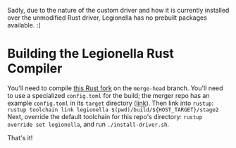 
Sadly, due to the nature of the custom driver and how it is currently installed
over the unmodified Rust driver, Legionella has no prebuilt packages
available. :(

# Building the Legionella Rust Compiler

You'll need to compile
[this Rust fork](https://github.com/legionella-rs/rust) on the
`merge-head` branch. You'll need to use a specialized `config.toml`
for the build; the merger repo has an example `config.toml` in its
`target` directory
([link](https://github.com/legionella-rs/rust-merger/blob/master/target/config.toml)).
Then link into `rustup`:
` rustup toolchain link legionella $(pwd)/build/${HOST_TARGET}/stage2`
Next, override the default toolchain for this repo's directory:
`rustup override set legionella`, and run `./install-driver.sh`.

That's it!
